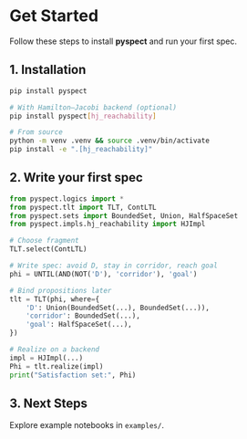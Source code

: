 # Get Started

Follow these steps to install **pyspect** and run your first spec.

## 1. Installation

```bash
pip install pyspect

# With Hamilton–Jacobi backend (optional)
pip install pyspect[hj_reachability]

# From source
python -m venv .venv && source .venv/bin/activate
pip install -e ".[hj_reachability]"
```

## 2. Write your first spec

```python
from pyspect.logics import *
from pyspect.tlt import TLT, ContLTL
from pyspect.sets import BoundedSet, Union, HalfSpaceSet
from pyspect.impls.hj_reachability import HJImpl

# Choose fragment
TLT.select(ContLTL)

# Write spec: avoid D, stay in corridor, reach goal
phi = UNTIL(AND(NOT('D'), 'corridor'), 'goal')

# Bind propositions later
tlt = TLT(phi, where={
    'D': Union(BoundedSet(...), BoundedSet(...)),
    'corridor': BoundedSet(...),
    'goal': HalfSpaceSet(...),
})

# Realize on a backend
impl = HJImpl(...)
Phi = tlt.realize(impl)
print("Satisfaction set:", Phi)
```

## 3. Next Steps

<!-- * Check the [User Guide](user-guide/) for details on **logic fragments**, **set-builders**, and **backend interfaces**. -->
Explore example notebooks in `examples/`.
